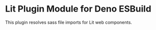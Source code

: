 # Lit Plugin Module for Deno ESBuild

This plugin resolves sass file imports for Lit web components.
